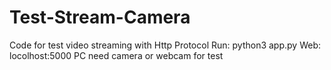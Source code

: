 ﻿# Test-Stream-Camera
Code for test video streaming with Http Protocol
Run: python3 app.py
Web: locolhost:5000
PC need camera or webcam for test
